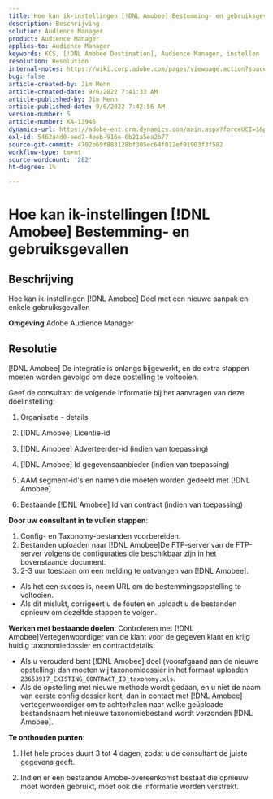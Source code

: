 ```yaml
---
title: Hoe kan ik-instellingen [!DNL Amobee] Bestemming- en gebruiksgevallen
description: Beschrijving
solution: Audience Manager
product: Audience Manager
applies-to: Audience Manager
keywords: KCS, [!DNL Amobee Destination], Audience Manager, instellen
resolution: Resolution
internal-notes: https://wiki.corp.adobe.com/pages/viewpage.action?spaceKey=MCPI&title=Turn+Amobee+-+AAM+Destination
bug: false
article-created-by: Jim Menn
article-created-date: 9/6/2022 7:41:33 AM
article-published-by: Jim Menn
article-published-date: 9/6/2022 7:42:56 AM
version-number: 5
article-number: KA-13946
dynamics-url: https://adobe-ent.crm.dynamics.com/main.aspx?forceUCI=1&pagetype=entityrecord&etn=knowledgearticle&id=1aac9553-b72d-ed11-9db1-0022480866ad
exl-id: 5462a4d0-eed7-4eeb-916e-0b21a5ea2b77
source-git-commit: 4702b69f883128bf305ec64f012ef01903f3f582
workflow-type: tm+mt
source-wordcount: '282'
ht-degree: 1%

---
```


# Hoe kan ik-instellingen [!DNL Amobee] Bestemming- en gebruiksgevallen

## Beschrijving


Hoe kan ik-instellingen [!DNL Amobee] Doel met een nieuwe aanpak en enkele gebruiksgevallen

<b>Omgeving</b>
Adobe Audience Manager


## Resolutie


[!DNL Amobee] De integratie is onlangs bijgewerkt, en de extra stappen moeten worden gevolgd om deze opstelling te voltooien.

Geef de consultant de volgende informatie bij het aanvragen van deze doelinstelling:

1. Organisatie - details

2. [!DNL Amobee] Licentie-id

3. [!DNL Amobee] Adverteerder-id (indien van toepassing)

4. [!DNL Amobee] Id gegevensaanbieder (indien van toepassing)

5. AAM segment-id&#39;s en namen die moeten worden gedeeld met [!DNL Amobee]

6. Bestaande [!DNL Amobee] Id van contract (indien van toepassing)

<b>Door uw consultant in te vullen stappen</b>:

1. Config- en Taxonomy-bestanden voorbereiden.
2. Bestanden uploaden naar [!DNL Amobee]De FTP-server van de FTP-server volgens de configuraties die beschikbaar zijn in het bovenstaande document.
3. 2-3 uur toestaan om een melding te ontvangen van [!DNL Amobee].


- Als het een succes is, neem URL om de bestemmingsopstelling te voltooien.
- Als dit mislukt, corrigeert u de fouten en uploadt u de bestanden opnieuw om dezelfde stappen te volgen.


<b>Werken met bestaande doelen</b>: Controleren met [!DNL Amobee]Vertegenwoordiger van de klant voor de gegeven klant en krijg huidig taxonomiedossier en contractdetails.

- Als u verouderd bent [!DNL Amobee] doel (voorafgaand aan de nieuwe opstelling) dan moeten wij taxonomidossier in het formaat uploaden `23653917_EXISTING_CONTRACT_ID_taxonomy.xls`.
- Als de opstelling met nieuwe methode wordt gedaan, en u niet de naam van eerste config dossier kent, dan in contact met [!DNL Amobee] vertegenwoordiger om te achterhalen naar welke geüploade bestandsnaam het nieuwe taxonomiebestand wordt verzonden [!DNL Amobee].


<b>Te onthouden punten:</b>

1. Het hele proces duurt 3 tot 4 dagen, zodat u de consultant de juiste gegevens geeft.

2. Indien er een bestaande Amobe-overeenkomst bestaat die opnieuw moet worden gebruikt, moet ook die informatie worden verstrekt.
